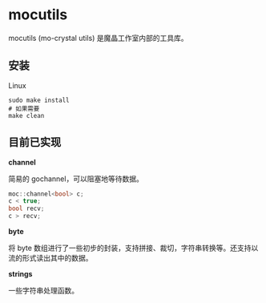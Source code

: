 # mocutils

mocutils (mo-crystal utils) 是魔晶工作室内部的工具库。

## 安装

Linux

```shell
sudo make install
# 如果需要
make clean
```

## 目前已实现

**channel**

简易的 gochannel，可以阻塞地等待数据。

```c++
moc::channel<bool> c;
c < true;
bool recv;
c > recv;
```

**byte**

将 byte 数组进行了一些初步的封装，支持拼接、裁切，字符串转换等。还支持以流的形式读出其中的数据。

**strings**

一些字符串处理函数。
